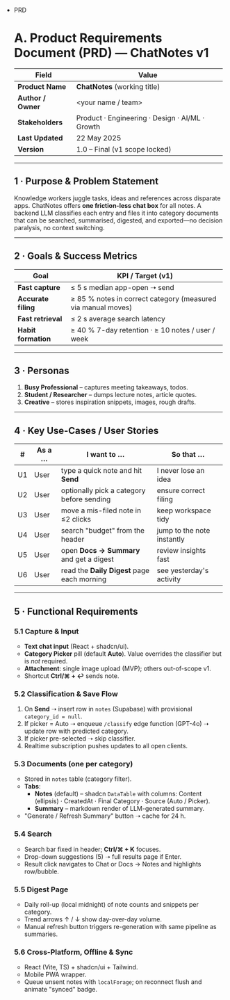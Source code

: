 - PRD
  # A. Product Requirements Document (PRD) — **ChatNotes v1**
  | Field              | Value                                           |
  | ------------------ | ----------------------------------------------- |
  | **Product Name**   | **ChatNotes** (working title)                   |
  | **Author / Owner** | <your name / team>                              |
  | **Stakeholders**   | Product · Engineering · Design · AI/ML · Growth |
  | **Last Updated**   | 22 May 2025                                     |
  | **Version**        | 1.0 – Final (v1 scope locked)                   |
  ***
  ## 1 · Purpose & Problem Statement
  Knowledge workers juggle tasks, ideas and references across disparate apps. ChatNotes offers **one friction-less chat box** for all notes. A backend LLM classifies each entry and files it into category documents that can be searched, summarised, digested, and exported—no decision paralysis, no context switching.
  ***
  ## 2 · Goals & Success Metrics
  | Goal                | KPI / Target (v1)                                            |
  | ------------------- | ------------------------------------------------------------ |
  | **Fast capture**    | ≤ 5 s median app-open ➝ send                                 |
  | **Accurate filing** | ≥ 85 % notes in correct category (measured via manual moves) |
  | **Fast retrieval**  | ≤ 2 s average search latency                                 |
  | **Habit formation** | ≥ 40 % 7-day retention · ≥ 10 notes / user / week            |
  ***
  ## 3 · Personas
  1. **Busy Professional** – captures meeting takeaways, todos.
  2. **Student / Researcher** – dumps lecture notes, article quotes.
  3. **Creative** – stores inspiration snippets, images, rough drafts.
  ***
  ## 4 · Key Use-Cases / User Stories
  | #   | As a … | I want to …                                 | So that …                  |
  | --- | ------ | ------------------------------------------- | -------------------------- |
  | U1  | User   | type a quick note and hit **Send**          | I never lose an idea       |
  | U2  | User   | optionally pick a category before sending   | ensure correct filing      |
  | U3  | User   | move a mis-filed note in ≤2 clicks          | keep workspace tidy        |
  | U4  | User   | search "budget" from the header             | jump to the note instantly |
  | U5  | User   | open **Docs → Summary** and get a digest    | review insights fast       |
  | U6  | User   | read the **Daily Digest** page each morning | see yesterday's activity   |
  ***
  ## 5 · Functional Requirements
  ### 5.1 Capture & Input
  - **Text chat input** (React + shadcn/ui).
  - **Category Picker** pill (default **Auto**). Value overrides the classifier but is _not_ required.
  - **Attachment**: single image upload (MVP); others out-of-scope v1.
  - Shortcut **Ctrl/⌘ + ↩** sends note.
  ### 5.2 Classification & Save Flow
  1. On **Send** ➝ insert row in `notes` (Supabase) with provisional `category_id = null`.
  2. If picker = Auto ➝ enqueue `/classify` edge function (GPT-4o) ➝ update row with predicted category.
  3. If picker pre-selected ➝ skip classifier.
  4. Realtime subscription pushes updates to all open clients.
  ### 5.3 Documents (one per category)
  - Stored in `notes` table (category filter).
  - **Tabs**:
    - **Notes** (default) – shadcn `DataTable` with columns: Content (ellipsis) · CreatedAt · Final Category · Source (Auto / Picker).
    - **Summary** – markdown render of LLM-generated summary.
  - "Generate / Refresh Summary" button ➝ cache for 24 h.
  ### 5.4 Search
  - Search bar fixed in header; **Ctrl/⌘ + K** focuses.
  - Drop-down suggestions (5) ➝ full results page if Enter.
  - Result click navigates to Chat or Docs → Notes and highlights row/bubble.
  ### 5.5 Digest Page
  - Daily roll-up (local midnight) of note counts and snippets per category.
  - Trend arrows ↑ / ↓ show day-over-day volume.
  - Manual refresh button triggers re-generation with same pipeline as summaries.
  ### 5.6 Cross-Platform, Offline & Sync
  - React (Vite, TS) + shadcn/ui + Tailwind.
  - Mobile PWA wrapper.
  - Queue unsent notes with `localForage`; on reconnect flush and animate "synced" badge.